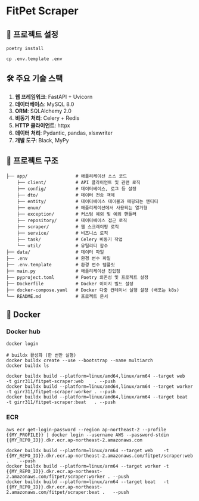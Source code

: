 # FitPet Scraper

## 🚀 프로젝트 설정

```shell
poetry install

cp .env.template .env
```

## 🛠️ 주요 기술 스택

1. **웹 프레임워크**: FastAPI + Uvicorn
2. **데이터베이스**: MySQL 8.0
3. **ORM**: SQLAlchemy 2.0
4. **비동기 처리**: Celery + Redis
5. **HTTP 클라이언트**: httpx
6. **데이터 처리**: Pydantic, pandas, xlsxwriter
7. **개발 도구**: Black, MyPy

## 📝 프로젝트 구조

```
├── app/                  # 애플리케이션 소스 코드
    ├── client/           # API 클라이언트 및 관련 로직 
    ├── config/           # 데이터베이스, 로그 등 설정 
    ├── dto/              # 데이터 전송 객체 
    ├── entity/           # 데이터베이스 테이블과 매핑되는 엔티티 
    ├── enum/             # 애플리케이션에서 사용되는 열거형 
    ├── exception/        # 커스텀 예외 및 예외 핸들러 
    ├── repository/       # 데이터베이스 접근 로직 
    ├── scraper/          # 웹 스크레이핑 로직 
    ├── service/          # 비즈니스 로직 
    ├── task/             # Celery 비동기 작업 
    └── util/             # 유틸리티 함수
├── data/                 # 데이터 파일
├── .env                  # 환경 변수 파일
├── .env.template         # 환경 변수 템플릿
├── main.py               # 애플리케이션 진입점
├── pyproject.toml        # Poetry 의존성 및 프로젝트 설정
├── Dockerfile            # Docker 이미지 빌드 설정
├── docker-compose.yaml   # Docker 다중 컨테이너 실행 설정 (배포는 k8s)
└── README.md             # 프로젝트 문서
```

## 🐳 Docker

### Docker hub

```shell
docker login

# buildx 활성화 (한 번만 실행)
docker buildx create --use --bootstrap --name multiarch
docker buildx ls

docker buildx build --platform=linux/amd64,linux/arm64 --target web    -t girr311/fitpet-scraper:web    . --push
docker buildx build --platform=linux/amd64,linux/arm64 --target worker -t girr311/fitpet-scraper:worker . --push
docker buildx build --platform=linux/amd64,linux/arm64 --target beat   -t girr311/fitpet-scraper:beat   . --push
```

### ECR

```shell
aws ecr get-login-password --region ap-northeast-2 --profile {{MY_PROFILE}} | docker login --username AWS --password-stdin {{MY_REPO_ID}}.dkr.ecr.ap-northeast-2.amazonaws.com

docker buildx build --platform=linux/arm64 --target web    -t {{MY_REPO_ID}}.dkr.ecr.ap-northeast-2.amazonaws.com/fitpet/scraper:web .    --push
docker buildx build --platform=linux/arm64 --target worker -t {{MY_REPO_ID}}.dkr.ecr.ap-northeast-2.amazonaws.com/fitpet/scraper:worker . --push
docker buildx build --platform=linux/arm64 --target beat   -t {{MY_REPO_ID}}.dkr.ecr.ap-northeast-2.amazonaws.com/fitpet/scraper:beat .   --push
```